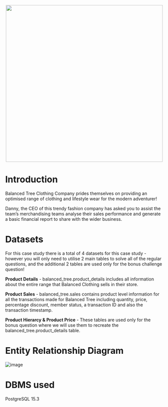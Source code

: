 <p align = 'center'>
<img src ="https://github.com/shivin316/8__Week_SQL_Challenge/assets/122541994/0c0c88bb-b786-4171-973f-b4d6298b3d2c" width='500'>
</p>

<h1>Introduction</h1>

Balanced Tree Clothing Company prides themselves on providing an optimised range of clothing and lifestyle wear for the modern adventurer!

Danny, the CEO of this trendy fashion company has asked you to assist the team’s merchandising teams analyse their sales performance and generate a basic financial report to share with the wider business.

<h1>Datasets</h1>

For this case study there is a total of 4 datasets for this case study - however you will only need to utilise 2 main tables to solve all of the regular questions, and the additional 2 tables are used only for the bonus challenge question!

**Product Details** - balanced_tree.product_details includes all information about the entire range that Balanced Clothing sells in their store.

**Product Sales** - balanced_tree.sales contains product level information for all the transactions made for Balanced Tree including quantity, price, percentage discount, member status, a transaction ID and also the transaction timestamp.

**Product Hierarcy & Product Price** - These tables are used only for the bonus question where we will use them to recreate the balanced_tree.product_details table.


<h1>Entity Relationship Diagram</h1>

![image](https://github.com/shivin316/8__Week_SQL_Challenge/assets/122541994/4ccf3665-5249-459e-b2af-58e8748af0bd)

<h1>DBMS used</h1>

PostgreSQL 15.3
